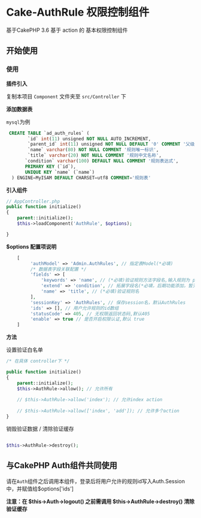 # Cake-AuthRule 权限控制组件
基于CakePHP 3.6 基于 action 的 基本权限控制组件

## 开始使用


### 使用


**插件引入**

复制本项目 `Component` 文件夹至 `src/Controller` 下

**添加数据表**

`mysql`为例

```` sql
 CREATE TABLE `ad_auth_rules` (
        `id` int(11) unsigned NOT NULL AUTO_INCREMENT,
        `parent_id` int(11) unsigned NOT NULL DEFAULT '0' COMMENT '父级id',
        `name` varchar(80) NOT NULL COMMENT '规则唯一标识',
        `title` varchar(20) NOT NULL COMMENT '规则中文名称',
       `condition` varchar(100) DEFAULT NULL COMMENT '规则表达式',
       PRIMARY KEY (`id`),
       UNIQUE KEY `name` (`name`)
  ) ENGINE=MyISAM DEFAULT CHARSET=utf8 COMMENT='规则表'

````

**引入组件**

```` php
// AppController.php
public function initialize()
{
    parent::initialize();
    $this->loadComponent('AuthRule', $options);

}

````

**$options 配置项说明**

```` php
    [
         'authModel' => 'Admin.AuthRules', // 指定表Model(*必填)
         /* 数据表字段关联配置 */
         'fields' => [
             'keywords' => 'name', // (*必填)验证规则方法字段名,输入规则为 plugin/controller/action
             'extend' => 'condition', // 拓展字段名(*必填，后期功能添加，暂无用)
             'name' => 'title', // (*必填)验证规则名
         ],
         'sessionKey' => 'AuthRules', // 保存session名，默认AuthRules
         'ids' => [], // 用户允许规则的id数组
         'statusCode' => 405, // 无权限返回状态码,默认405
         'enable' => true // 是否开启权限认证,默认 true
    ]

````

**方法**

设置验证白名单
```` php
/* 在具体 controller下 */

public function initialize()
{
    parent::initialize();
    $this->AuthRule->allow(); // 允许所有
    
    // $this->AuthRule->allow('index'); // 允许index action
    
    // $this->AuthRule->allow(['index', 'add']); // 允许多个action
}
````

销毁验证数据 / 清除验证缓存
```` php

$this->AuthRule->destroy();

````

## 与CakePHP Auth组件共同使用

请在`Auth`组件之后调用本组件，登录后将用户允许的规则id写入Auth.Session中，并赋值给$options['ids']

**注意：在 $this->Auth->logout() 之前需调用 $this->AuthRule->destroy() 清除验证缓存**

